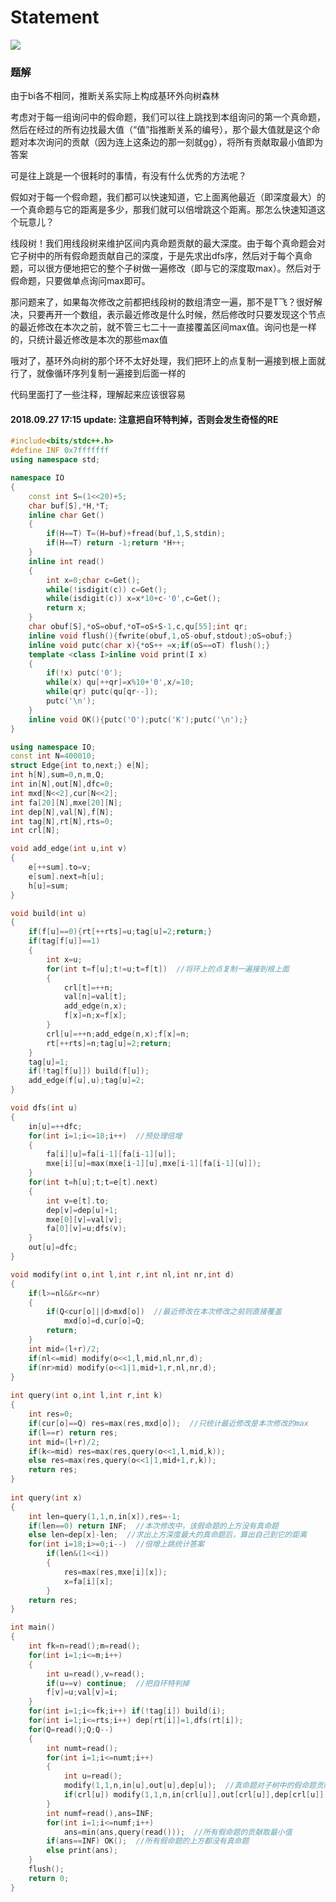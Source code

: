 # Statement

![](http://www.ebola.pro/images/20180926C.jpg)

### 题解

由于bi各不相同，推断关系实际上构成基环外向树森林

考虑对于每一组询问中的假命题，我们可以往上跳找到本组询问的第一个真命题，然后在经过的所有边找最大值（“值”指推断关系的编号），那个最大值就是这个命题对本次询问的贡献（因为连上这条边的那一刻就gg），将所有贡献取最小值即为答案

可是往上跳是一个很耗时的事情，有没有什么优秀的方法呢？

假如对于每一个假命题，我们都可以快速知道，它上面离他最近（即深度最大）的一个真命题与它的距离是多少，那我们就可以倍增跳这个距离。那怎么快速知道这个玩意儿？

线段树！我们用线段树来维护区间内真命题贡献的最大深度。由于每个真命题会对它子树中的所有假命题贡献自己的深度，于是先求出dfs序，然后对于每个真命题，可以很方便地把它的整个子树做一遍修改（即与它的深度取max）。然后对于假命题，只要做单点询问max即可。

那问题来了，如果每次修改之前都把线段树的数组清空一遍，那不是T飞？很好解决，只要再开一个数组，表示最近修改是什么时候，然后修改时只要发现这个节点的最近修改在本次之前，就不管三七二十一直接覆盖区间max值。询问也是一样的，只统计最近修改是本次的那些max值

哦对了，基环外向树的那个环不太好处理，我们把环上的点复制一遍接到根上面就行了，就像循环序列复制一遍接到后面一样的

代码里面打了一些注释，理解起来应该很容易

#### 2018.09.27 17:15 update: 注意把自环特判掉，否则会发生奇怪的RE

```cpp
#include<bits/stdc++.h>
#define INF 0x7fffffff
using namespace std;

namespace IO
{
    const int S=(1<<20)+5;
    char buf[S],*H,*T;
    inline char Get()
    {
        if(H==T) T=(H=buf)+fread(buf,1,S,stdin);
        if(H==T) return -1;return *H++;
    }
    inline int read()
    {
        int x=0;char c=Get();
        while(!isdigit(c)) c=Get();
        while(isdigit(c)) x=x*10+c-'0',c=Get();
        return x;
    }
    char obuf[S],*oS=obuf,*oT=oS+S-1,c,qu[55];int qr;
    inline void flush(){fwrite(obuf,1,oS-obuf,stdout);oS=obuf;}
    inline void putc(char x){*oS++ =x;if(oS==oT) flush();}
    template <class I>inline void print(I x)
    {
        if(!x) putc('0');
        while(x) qu[++qr]=x%10+'0',x/=10;
        while(qr) putc(qu[qr--]);
        putc('\n');
    }
    inline void OK(){putc('O');putc('K');putc('\n');}
}

using namespace IO;
const int N=400010;
struct Edge{int to,next;} e[N];
int h[N],sum=0,n,m,Q;
int in[N],out[N],dfc=0;
int mxd[N<<2],cur[N<<2];
int fa[20][N],mxe[20][N];
int dep[N],val[N],f[N];
int tag[N],rt[N],rts=0;
int crl[N];

void add_edge(int u,int v)
{
    e[++sum].to=v;
    e[sum].next=h[u];
    h[u]=sum;
}

void build(int u)
{
    if(f[u]==0){rt[++rts]=u;tag[u]=2;return;}
    if(tag[f[u]]==1)
    {
        int x=u;
        for(int t=f[u];t!=u;t=f[t])  //将环上的点复制一遍接到根上面
        {
            crl[t]=++n;
            val[n]=val[t];
            add_edge(n,x);
            f[x]=n;x=f[x];
        }
        crl[u]=++n;add_edge(n,x);f[x]=n;
        rt[++rts]=n;tag[u]=2;return;
    }
    tag[u]=1;
    if(!tag[f[u]]) build(f[u]);
    add_edge(f[u],u);tag[u]=2;
}

void dfs(int u)
{
    in[u]=++dfc;
    for(int i=1;i<=18;i++)  //预处理倍增
    {
        fa[i][u]=fa[i-1][fa[i-1][u]];
        mxe[i][u]=max(mxe[i-1][u],mxe[i-1][fa[i-1][u]]);
    }
    for(int t=h[u];t;t=e[t].next)
    {
        int v=e[t].to;
        dep[v]=dep[u]+1;
        mxe[0][v]=val[v];
        fa[0][v]=u;dfs(v);
    }
    out[u]=dfc;
}

void modify(int o,int l,int r,int nl,int nr,int d)
{
    if(l>=nl&&r<=nr)
    {
        if(Q<cur[o]||d>mxd[o])  //最近修改在本次修改之前则直接覆盖
            mxd[o]=d,cur[o]=Q;
        return;
    }
    int mid=(l+r)/2;
    if(nl<=mid) modify(o<<1,l,mid,nl,nr,d);
    if(nr>mid) modify(o<<1|1,mid+1,r,nl,nr,d);
}
 
int query(int o,int l,int r,int k)
{
    int res=0;
    if(cur[o]==Q) res=max(res,mxd[o]);  //只统计最近修改是本次修改的max
    if(l==r) return res;
    int mid=(l+r)/2;
    if(k<=mid) res=max(res,query(o<<1,l,mid,k));
    else res=max(res,query(o<<1|1,mid+1,r,k));
    return res;
}
 
int query(int x)
{
    int len=query(1,1,n,in[x]),res=-1;
    if(len==0) return INF;  //本次修改中，该假命题的上方没有真命题
    else len=dep[x]-len;  //求出上方深度最大的真命题后，算出自己到它的距离
    for(int i=18;i>=0;i--)  //倍增上跳统计答案
        if(len&(1<<i))
        {
            res=max(res,mxe[i][x]);
            x=fa[i][x];
        }
    return res;
}

int main()
{
    int fk=n=read();m=read();
    for(int i=1;i<=m;i++)
    {
        int u=read(),v=read();
        if(u==v) continue;  //把自环特判掉
        f[v]=u;val[v]=i;
    }
    for(int i=1;i<=fk;i++) if(!tag[i]) build(i);
    for(int i=1;i<=rts;i++) dep[rt[i]]=1,dfs(rt[i]);
    for(Q=read();Q;Q--)
    {
        int numt=read();
        for(int i=1;i<=numt;i++)
        {
            int u=read();
            modify(1,1,n,in[u],out[u],dep[u]);  //真命题对子树中的假命题贡献自己的深度
            if(crl[u]) modify(1,1,n,in[crl[u]],out[crl[u]],dep[crl[u]]);  //别忘了我们复制的环
        }
        int numf=read(),ans=INF;
        for(int i=1;i<=numf;i++)
            ans=min(ans,query(read()));  //所有假命题的贡献取最小值
        if(ans==INF) OK();  //所有假命题的上方都没有真命题
        else print(ans);
    }
    flush();
    return 0;
}
```


